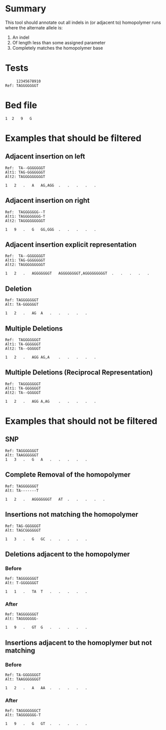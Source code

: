 # Summary
This tool should annotate out all indels in (or adjacent to) homopolymer runs where the alternate allele is:

1. An indel
2. Of length less than some assigned parameter
3. Completely matches the homopolymer base

# Tests
```
     12345678910
Ref: TAGGGGGGGT
```
# Bed file

`1	2	9	G`

# Examples that should be filtered
## Adjacent insertion on left
```
Ref:  TA--GGGGGGGT
Alt1: TAG-GGGGGGGT
Alt2: TAGGGGGGGGGT

1	2	.	A	AG,AGG	.	.	.	.	.
```

## Adjacent insertion on right
```
Ref:  TAGGGGGGG--T
Alt1: TAGGGGGGGG-T
Alt2: TAGGGGGGGGGT

1	9	.	G	GG,GGG	.	.	.	.	.
```

## Adjacent insertion explicit representation
```
Ref:  TA--GGGGGGGT
Alt1: TAG-GGGGGGGT
Alt2: TAGGGGGGGGGT 

1	2	.	AGGGGGGGT	AGGGGGGGGT,AGGGGGGGGGT	.	.	.	.	.
```

## Deletion
```
Ref: TAGGGGGGGT
Alt: TA-GGGGGGT

1	2	.	AG	A	.	.	.	.	.
```

## Multiple Deletions
```
Ref:  TAGGGGGGGT
Alt1: TA-GGGGGGT
Alt2: TA--GGGGGT

1	2	.	AGG	AG,A	.	.	.	.	.
```

## Multiple Deletions (Reciprocal Representation)
```
Ref:  TAGGGGGGGT
Alt1: TA-GGGGGGT
Alt2: TA--GGGGGT

1	2	.	AGG	A,AG	.	.	.	.	.
```

# Examples that should not be filtered
## SNP
```
Ref: TAGGGGGGGT
Alt: TAAGGGGGGT
1	3	.	G	A	.	.	.	.	.
```

## Complete Removal of the homopolymer
```
Ref: TAGGGGGGGT
Alt: TA-------T

1	2	.	AGGGGGGGT	AT	.	.	.	.	.
```

## Insertions not matching the homopolymer
```
Ref: TAG-GGGGGGT
Alt: TAGCGGGGGGT

1	3	.	G	GC	.	.	.	.	.
```

## Deletions adjacent to the homopolymer
### Before
```
Ref: TAGGGGGGGT
Alt: T-GGGGGGGT

1	1	.	TA	T	.	.	.	.	.
```

### After
```
Ref: TAGGGGGGGT
Alt: TAGGGGGGG-

1	9	.	GT	G	.	.	.	.	.
```

## Insertions adjacent to the homoplymer but not matching
### Before
```
Ref: TA-GGGGGGGT
Alt: TAAGGGGGGGT

1	2	.	A	AA	.	.	.	.	.
```

### After
```
Ref: TAGGGGGGGCT
Alt: TAGGGGGGG-T

1	9	.	G	GT	.	.	.	.	.
```
